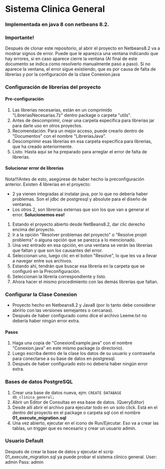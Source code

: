 # Sistema Clinica General
### Implementada en java 8 con netbeans 8.2.

### Importante!
Después de clonar este repositorio, al abrir el proyecto en Netbeans8.2 va a mostrar signos de error.
Puede que le aparezca una ventana indicando que hay errores, si en caso aparece cierre la ventana (Al final de este documento
se indica como resolverlo manualmente paso a paso).
Si no aparece la ventana, el error sigue existiendo, que es por causa de falta de librerías y por la configuración de la clase Conexion.java


### Configuración de librerías del proyecto
#### Pre-configuración
1. Las librerias necesarias, están en un comprimido "LibreriasNecesarias.7z" dentro package o carpeta "utils".
2. Antes de descomprimir, crear una carpeta especifica para librerias jar para darle uso en otros proyectos.
3. Recomendación: Para un mejor acceso, puede crearlo dentro de "Documentos" con el nombre "LibreriasJava".
4. Descomprimir esas librerias en esa carpeta específica para librerias, que ha creado anteriormente.
5. Listo. Hasta aquí se ha preparado para arreglar el error de falta de librerías.

#### Solucionar error de librerias
Nota!!!Antes de esto, asegúrese de haber hecho la preconfiguración anterior.
Existen 4 librerias en el proyecto:
- 2 ya vienen integradas al instalar java, por lo que no debería haber problemas. Son el jdbc de postgresql y absolute para el diseño de ventanas.
- Los otros 2, son librerias externas que son los que van a generar el error.
**Solucionemos eso!**
1. Estando el proyecto abierto desde NetBeans8.2, dar clic derecho encima del proyecto.
2. Ir a la opción "Resolver problemas del proyecto" o "Resolve projet problems" o alguna opción que se parezca a lo mencionado.
3. Una vez entrado en esa opción, en una ventana se verán las librerías que faltan y que son los causantes del error.
4. Seleccionan uno, luego clic en el boton "Resolve", lo que les va a llevar a navegar entre sus archivos.
5. Estando ahí, tendrán que buscar esa librería en la carpeta que se configuró en la Preconfiguración.
6. Seleccionan la librería correspondiente y listo.
7. Ahora hacer el mismo procedimiento con las demás librerías que faltan.



### Configurar la Clase Conexion
- Proyecto hecho en Netbeans8.2 y Java8 (por lo tanto debe considerar abrirlo con las versiones semejantes o cercanas).
- Después de haber configurado como dice el archivo Leeme.txt no debería haber ningún error extra.
#### Pasos
1. Haga una copia de "ConexionExample.java" con el nombre "Conexion.java" en este mismo package (o directorio).
2. Luego escriba dentro de la clase los datos de su usuario y contraseña para conectarse a su base de datos en postgresql.
3. Después de haber configurado esto no debería haber ningún error extra.

### Bases de datos PostgreSQL
1. Crear una base de datos nueva, ejm: `CREATE DATABASE db_clinica_general;`
2. Abrir un Editor de Consultas en esa base de datos. (QueryEditor)
3. Desde allí abrir el archivo para ejecutar todo en un solo click. Está en el dentro del proyecto en el package o carpeta sql con el nombre **01_execute_migration.sql**
4. Una vez abierto, ejecutar en el icono de Run/Ejecutar. Eso va a crear las tablas, un trigger que es necesario y crear un usuario admin.

### Usuario Default
Después de crear la base de datos y ejecutar el scrip 01_execute_migration.sql ya puede probar el sistema clinico general.
User: admin
Pass: admin
